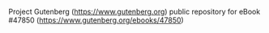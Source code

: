 Project Gutenberg (https://www.gutenberg.org) public repository for eBook #47850 (https://www.gutenberg.org/ebooks/47850)
